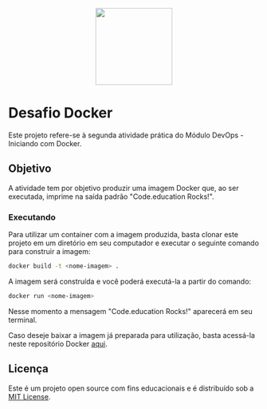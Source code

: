 <p align="center">
    <img src="https://d1fdloi71mui9q.cloudfront.net/o2UK4WLMScm4GVgIoKHn_acb3d386f140df7b3fe268aeef13c7df" width="154" height="154">
</p>


# Desafio Docker

Este projeto refere-se à segunda atividade prática do Módulo DevOps - Iniciando com Docker.

## Objetivo

A atividade tem por objetivo produzir uma imagem Docker que, ao ser executada, imprime na saída padrão "Code.education Rocks!".

### Executando

Para utilizar um container com a imagem produzida, basta clonar este projeto em um diretório em seu computador e executar o seguinte comando para construir a imagem:

```bash
docker build -t <nome-imagem> .
```

A imagem será construída e você poderá executá-la a partir do comando:

```bash
docker run <nome-imagem>
```

Nesse momento a mensagem "Code.education Rocks!" aparecerá em seu terminal.

Caso deseje baixar a imagem já preparada para utilização, basta acessá-la neste repositório Docker [aqui](https://hub.docker.com/r/duanyrf/codeeducation).


## Licença

Este é um projeto open source com fins educacionais e é distribuído sob a [MIT License](https://opensource.org/licenses/MIT).
